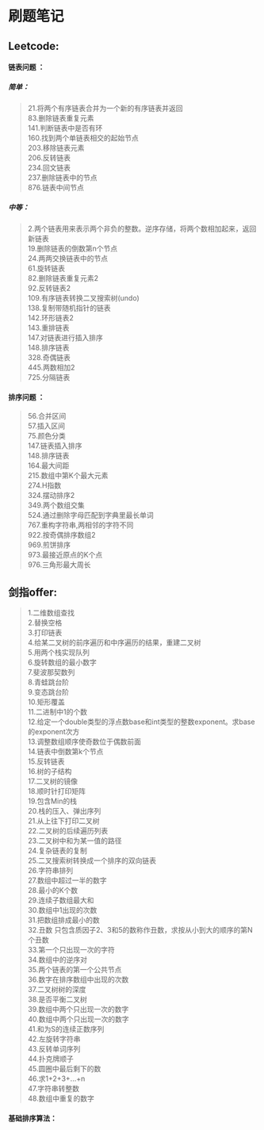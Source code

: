 刷题笔记
=================================


## Leetcode: 

#### 链表问题 ：
##### 简单：
> 21.将两个有序链表合并为一个新的有序链表并返回  
83.删除链表重复元素  
141.判断链表中是否有环  
160.找到两个单链表相交的起始节点  
203.移除链表元素  
206.反转链表  
234.回文链表  
237.删除链表中的节点  
876.链表中间节点  

##### 中等：
> 2.两个链表用来表示两个非负的整数。逆序存储，将两个数相加起来，返回新链表  
19.删除链表的倒数第n个节点  
24.两两交换链表中的节点  
61.旋转链表  
82.删除链表重复元素2  
92.反转链表2  
109.有序链表转换二叉搜索树(undo)    
138.复制带随机指针的链表    
142.环形链表2  
143.重排链表  
147.对链表进行插入排序  
148.排序链表  
328.奇偶链表  
445.两数相加2  
725.分隔链表  

#### 排序问题 ：

> 56.合并区间     
57.插入区间     
75.颜色分类    
147.链表插入排序    
148.排序链表    
164.最大间距    
215.数组中第K个最大元素    
274.H指数    
324.摆动排序2    
349.两个数组交集    
524.通过删除字母匹配到字典里最长单词    
767.重构字符串,两相邻的字符不同    
922.按奇偶排序数组2    
969.煎饼排序  
973.最接近原点的K个点   
976.三角形最大周长   


## 剑指offer: 
 
> 1.二维数组查找  
2.替换空格  
3.打印链表  
4.给某二叉树的前序遍历和中序遍历的结果，重建二叉树  
5.用两个栈实现队列  
6.旋转数组的最小数字  
7.斐波那契数列  
8.青蛙跳台阶  
9.变态跳台阶  
10.矩形覆盖  
11.二进制中1的个数  
12.给定一个double类型的浮点数base和int类型的整数exponent。求base的exponent次方  
13.调整数组顺序使奇数位于偶数前面  
14.链表中倒数第k个节点  
15.反转链表  
16.树的子结构  
17.二叉树的镜像  
18.顺时针打印矩阵  
19.包含Min的栈  
20.栈的压入、弹出序列  
21.从上往下打印二叉树  
22.二叉树的后续遍历列表  
23.二叉树中和为某一值的路径  
24.复杂链表的复制  
25.二叉搜索树转换成一个排序的双向链表  
26.字符串排列  
27.数组中超过一半的数字  
28.最小的K个数  
29.连续子数组最大和  
30.数组中1出现的次数  
31.把数组排成最小的数  
32.丑数 只包含质因子2、3和5的数称作丑数，求按从小到大的顺序的第N个丑数  
33.第一个只出现一次的字符  
34.数组中的逆序对  
35.两个链表的第一个公共节点  
36.数字在排序数组中出现的次数  
37.二叉树树的深度  
38.是否平衡二叉树  
39.数组中两个只出现一次的数字  
40.数组中两个只出现一次的数字  
41.和为S的连续正数序列  
42.左旋转字符串  
43.反转单词序列  
44.扑克牌顺子  
45.圆圈中最后剩下的数  
46.求1+2+3+...+n  
47.字符串转整数  
48.数组中重复的数字  



#### 基础排序算法：